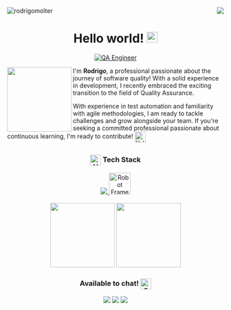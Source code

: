 <div>
  <a href="https://github.com/rodrigomolter/rodrigomolter/blob/main/PT-BR/README.md"> <img src="https://img.shields.io/badge/Confira%20em%20Portugues-F7ED1F?style=for-the-badge&logo=googletranslate&logoColor=%23000000" align="right"> </a>
  <img align="left" src="https://komarev.com/ghpvc/?username=rodrigomolter&label=Profile%20views&color=yellow&style=flat-square" alt="rodrigomolter"/>
</div>
<br>
<div align="center">
  <h1>Hello world! <img src="https://raw.githubusercontent.com/Tarikul-Islam-Anik/Animated-Fluent-Emojis/master/Emojis/Travel%20and%20places/Globe%20Showing%20Americas.png" alt="Globe Showing Americas" width="25" height="25" /></h1>
  <a href="https://github.com/rodrigomolter"><img src="https://readme-typing-svg.demolab.com?font=Fira+Code&pause=10&color=F7ED1F&center=true&vCenter=true&&repeat=true&random=false&width=435&lines=QA+Engineer;Bug+Hunter" alt="QA Engineer" /></a>  
</div>
<div>
  <img align="left" src="https://github.com/rodrigomolter/rodrigomolter/assets/57466763/7e21bd81-3126-4da4-a6e7-23fcf0399443" width="150px"> 
  <p>I'm <strong>Rodrigo</strong>, a professional passionate about the journey of software quality! With a solid experience in development, I recently embraced the exciting transition to the field of Quality Assurance.</p>
  <p>
    With experience in test automation and familiarity with agile methodologies, I am ready to tackle challenges and grow alongside your team. If you're seeking a committed professional passionate about continuous learning, I'm ready to contribute! 
    <img src="https://raw.githubusercontent.com/Tarikul-Islam-Anik/Animated-Fluent-Emojis/master/Emojis/Smilies/Yellow%20Heart.png" alt="Yellow Heart" width="25" height="25" align="center"/>
  </p>
</div>

##

<div align="center">
  <h3><img src="https://raw.githubusercontent.com/Tarikul-Islam-Anik/Animated-Fluent-Emojis/master/Emojis/Smilies/Nerd%20Face.png" alt="Nerd Face" width="25" height="25" align="center"/> Tech Stack </h2></h3>
  <a href="https://github.com/rodrigomolter" target="_blank">
    <img src="https://skillicons.dev/icons?i=java,js,html,css,postman,selenium,cypress&theme=light" />
  </a>
  <a href="https://robotframework.org/" target="_blank"> <img src="https://europe1.discourse-cdn.com/standard21/uploads/robotframework1/original/1X/702e61576ed30f6975fd86c11bd2a46402311868.png" alt="Robot Framework" width="50" height="50" mix-blend-mode="multiply"/> </a>
  <br>
  <br>
  <img height="150em" src="https://github-readme-stats-eight-theta.vercel.app/api?username=rodrigomolter&show_icons=true&theme=vision-friendly-dark&include_all_commits=true&count_private=true"/>
  <img height="150em" src="https://github-readme-stats-eight-theta.vercel.app/api/top-langs/?username=rodrigomolter&layout=compact&langs_count=8&theme=vision-friendly-dark"/>
  
  <h3 align="center">Available to chat! <img src="https://raw.githubusercontent.com/Tarikul-Islam-Anik/Animated-Fluent-Emojis/master/Emojis/Smilies/Speech%20Balloon.png" alt="Speech Balloon" align="center" width="25" height="25" /></h3>
  <div>
    <a href="https://www.linkedin.com/in/rodrigo-molter/" target="_blank"><img src="https://img.shields.io/badge/LinkedIn-0077B5?style=for-the-badge&logo=linkedin&logoColor=white"/></a>
    <a href="https://wa.me/+5551998832787" target="_blank"><img src="https://img.shields.io/badge/WhatsApp-25D366?style=for-the-badge&logo=whatsapp&logoColor=white" /></a>
    <a href="mailto:rodrigo.molter@gmail.com" target="_blank"><img src="https://img.shields.io/badge/Gmail-D14836?style=for-the-badge&logo=gmail&logoColor=white"/></a>
  </div>
</div>
